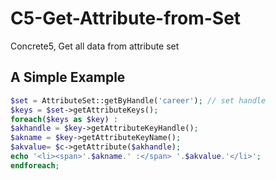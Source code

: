 # C5-Get-Attribute-from-Set
Concrete5, Get all data from attribute set


## A Simple Example
```php
$set = AttributeSet::getByHandle('career'); // set handle
$keys = $set->getAttributeKeys();
foreach($keys as $key) :
$akhandle = $key->getAttributeKeyHandle();
$akname = $key->getAttributeKeyName();
$akvalue= $c->getAttribute($akhandle);
echo '<li><span>'.$akname.' :</span> '.$akvalue.'</li>';
endforeach;
```

